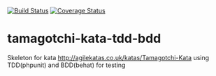 [![Build Status](https://travis-ci.org/Jonatanmdez/tamagotchi-kata-tdd-bdd.svg?branch=master)](https://travis-ci.org/Jonatanmdez/tamagotchi-kata-tdd-bdd)
[![Coverage Status](https://coveralls.io/repos/github/Jonatanmdez/tamagotchi-kata-tdd-bdd/badge.svg?branch=master)](https://coveralls.io/github/Jonatanmdez/tamagotchi-kata-tdd-bdd?branch=master)

# tamagotchi-kata-tdd-bdd

Skeleton for kata http://agilekatas.co.uk/katas/Tamagotchi-Kata using TDD(phpunit) and BDD(behat) for testing


